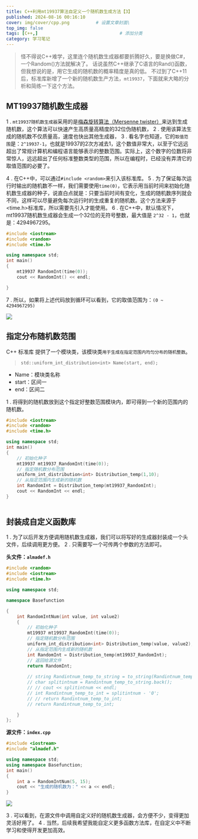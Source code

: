 ```yaml
---
title: C++利用mt19937算法自定义一个随机数生成方法【3】
published: 2024-08-16 00:16:10
cover: img/cover/cpp.png          # 设置文章封面\
top_img: false
tags: [C++,]                               # 添加分类
category: 学习笔记 
---
```


> 怪不得说C++难学，这里连个随机数生成器都要折腾好久，要是换做C#，一个Random()方法就解决了。
> 话说虽然C++继承了C语言的Rand()函数，但我想说的是，用它生成的随机数的概率精度是真的低。
> 不过到了C++11后，标准库新增了一个新的随机数生产方法，`mt19937`，下面就来大略的分析和简练一下这个方法。

## MT19937随机数生成器
1 . `mt19937随机数生成器`采用的是[梅森旋转算法（Mersenne twister）](https://zh.wikipedia.org/wiki/%E6%A2%85%E6%A3%AE%E6%97%8B%E8%BD%AC%E7%AE%97%E6%B3%95)来达到生成随机数，这个算法可以快速产生高质量高精度的32位伪随机数，
2 . 使用该算法生成的随机数不仅质量高，速度也快出其他生成器，
3 . 看名字也知道，它的`取值范围`是：`2^19937-1`，也就是19937的2次方减去1，这个数值非常大，以至于它远远超出了常规计算机和编程语言能够表示的整数范围。实际上，这个数字的位数将非常惊人，远远超出了任何标准整数类型的范围，所以在编程时，已经没有弄清它的取值范围的必要了。


4 . 在C++中，可以通过`#include <random>`来引入该标准库。
5 . 为了保证每次运行时输出的随机数不一样，我们需要使用`time(0)`，它表示用当前时间来初始化随机数生成器的种子，说直白点就是：只要当前时间有变化，生成的随机数序列就会不同，这样可以尽量避免每次运行时的生成重复的随机数。这个方法来源于<time.h>标准库，所以需要先引入才能使用。
6 . 在C++中，默认情况下，mt19937随机数生成器会生成一个32位的无符号整数，最大值是 `2^32 - 1`，也就是：4294967295。

```C++
#include <iostream>
#include <random>
#include <time.h>

using namespace std;
int main()
{
    mt19937 RandomInt(time(0));
    cout << RandomInt() << endl;

}
```
7 . 所以，如果将上述代码放到循环可以看到，它的取值范围为：`(0 ~ 4294967295)`

![](http://testingcf.jsdelivr.net/gh/Almango/Blog_imgbed@main/post/post_cpp2_1.png)

## 指定分布随机数范围
C++ 标准库<random> 提供了一个模块类，该模块类`用于生成在指定范围内均匀分布的随机整数`。
>`std::uniform_int_distribution<int> Name(start, end);`

- Name：模块类名称
- start：区间一
- end：区间二

    
1 . 将得到的随机数放到这个指定好整数范围模块内，即可得到一个新的范围内的随机数。
    
```c++
#include <iostream>
#include <random>
#include <time.h>

using namespace std;
int main()
{
    // 初始化种子
    mt19937 mt19937_RandomInt(time(0));
    // 指定随机数分布范围
    uniform_int_distribution<int> Distribution_temp(1,10);
    // 从指定范围内生成新的随机数
    int RandomInt = Distribution_temp(mt19937_RandomInt);
    cout << RandomInt << endl;
}
    
```

## 封装成自定义函数库

1 . 为了以后开发方便调用随机数生成器，我们可以将写好的生成器封装成一个头文件，后续调用更方便。
2 . 只需要写一个可传两个参数的方法即可。
    
**头文件：`almadef.h`**

```c++
#include <random>
#include <iostream>
#include <time.h>

using namespace std;

namespace Basefunction

{
	int RandomIntNum(int value, int value2)
	{
		// 初始化种子
        mt19937 mt19937_RandomInt(time(0));
        // 指定随机数分布范围
        uniform_int_distribution<int> Distribution_temp(value, value2);
        // 从指定范围内生成新的随机数
        int RandomInt = Distribution_temp(mt19937_RandomInt);
		// 返回给源文件
		return RandomInt;
		
		// string Randintnum_temp_to_string = to_string(Randintnum_temp);
		// char splitintnum = Randintnum_temp_to_string.back();
		// // cout << splitintnum << endl;
		// int Randintnum_temp_to_int = splitintnum - '0';
		// // return Randintnum_temp_to_int;
		// return Randintnum_temp_to_int;

    }
};
```
**源文件：`index.cpp`**
    
```c++
#include <iostream>
#include "almadef.h"

using namespace std;
using namespace Basefunction;
int main()
{
    int a = RandomIntNum(5, 15);
    cout << "生成的随机数为：" << a << endl;
}
```
![](http://testingcf.jsdelivr.net/gh/Almango/Blog_imgbed@main/post/post_cpp2_2.png)
    
3 . 可以看到，在源文件中调用自定义好的随机数生成器，会方便不少，变得更加灵活好用了。
4 . 当然，后续我希望我能自定义更多函数方法库，在自定义中不断学习和使得开发更加高效。
    
